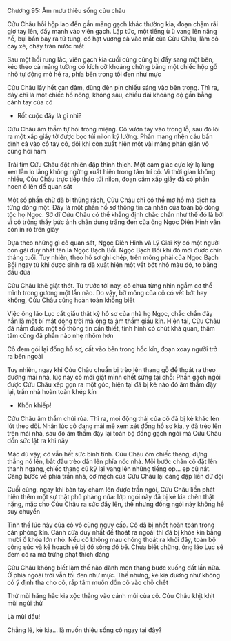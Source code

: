 




Chương 95: Âm mưu thiêu sống cửu châu

Cửu Châu hồi hộp lao đến gần mảng gạch khác thường kia, đoạn chậm rãi giơ tay lên, đẩy mạnh vào viên gạch. Lập tức, một tiếng ù ù vang lên nặng nề, bụi bẩn bay ra tứ tung, có hạt vương cả vào mắt của Cửu Châu, làm cô cay xè, chảy tràn nước mắt

Sau một hồi rung lắc, viên gạch kia cuối cùng cũng bị đẩy sang một bên, kéo theo cả mảng tường có kích cỡ khoảng chừng bằng một chiếc hộp gỗ nhỏ tự động mở hé ra, phía bên trong tối đen như mực

Cửu Châu lấy hết can đảm, dùng đèn pin chiếu sáng vào bên trong. Thì ra, đây chỉ là một chiếc hố nông, không sâu, chiều dài khoảng độ gần bằng cánh tay của cô

- Rốt cuộc đây là gì nhỉ?


Cửu Châu âm thầm tự hỏi trong miệng. Cô vươn tay vào trong lỗ, sau đó lôi ra một xấp giấy tờ được bọc túi nilon kỹ lưỡng. Phần mạng nhện cáu bẩn dính cả vào cổ tay cô, đôi khi còn xuất hiện một vài mảng phân gián vô cùng hôi hám

Trái tim Cửu Châu đột nhiên đập thình thịch. Một cảm giác cực kỳ lạ lùng xen lẫn lo lắng không ngừng xuất hiện trong tâm trí cô. Vì thời gian không nhiều, Cửu Châu trực tiếp tháo túi nilon, đoạn cầm xấp giấy đã có phần hoen ố lên để quan sát

Một số phần chữ đã bị thủng rách, Cửu Châu chỉ có thể mơ hồ mà dịch ra từng dòng một. Đây là một phần hồ sơ thông tin cá nhân của toàn bộ dòng tộc họ Ngọc. Sở dĩ Cửu Châu có thể khẳng định chắc chắn như thế đó là bởi vì cô trông thấy bức ảnh chân dung trắng đen của ông Ngọc Diên Hinh vẫn còn in rõ trên giấy

Dựa theo những gì cô quan sát, Ngọc Diên Hinh và Lý Giai Kỳ có một người con gái duy nhất tên là Ngọc Bạch Bối. Ngọc Bạch Bối khi đó mới được chín tháng tuổi. Tuy nhiên, theo hồ sơ ghi chép, trên mông phải của Ngọc Bạch Bối ngay từ khi được sinh ra đã xuất hiện một vết bớt nhỏ màu đỏ, to bằng đầu đũa

Cửu Châu khẽ giật thót. Từ trước tới nay, cô chưa từng nhìn ngắm cơ thể mình trong gương một lần nào. Do vậy, bờ mông của cô có vết bớt hay không, Cửu Châu cũng hoàn toàn không biết

Việc ông lão Lục cất giấu thật kỹ hồ sơ của nhà họ Ngọc, chắc chắn đây hẳn là một bí mật động trời mà ông ta âm thầm giấu kín. Hiện tại, Cửu Châu đã nắm được một số thông tin cần thiết, tình hình có chút khả quan, thâm tâm cũng đã phần nào nhẹ nhõm hơn

Cô đem gói lại đống hồ sơ, cất vào bên trong hốc kín, đoạn xoay người trở ra bên ngoài


Tuy nhiên, ngay khi Cửu Châu chuẩn bị trèo lên thang gỗ để thoát ra theo đường mái nhà, lúc này cô mới giật mình chết sững tại chỗ: Phần gạch ngói được Cửu Châu xếp gọn ra một góc, hiện tại đã bị kẻ nào đó âm thầm đậy lại, trần nhà hoàn toàn khép kín

- Khốn khiếp!

Cửu Châu âm thầm chửi rủa. Thì ra, mọi động thái của cô đã bị kẻ khác lén lút theo dõi. Nhân lúc cô đang mải mê xem xét đống hồ sơ kia, y đã trèo lên trên mái nhà, sau đó âm thầm đậy lại toàn bộ đống gạch ngói mà Cửu Châu dồn sức lật ra khi nãy

Mặc dù vậy, cô vẫn hết sức bình tĩnh. Cửu Châu ôm chiếc thang, dựng thẳng nó lên, bắt đầu trèo dần lên phía nóc nhà. Mỗi bước chân cô đặt lên thanh ngang, chiếc thang cũ kỹ lại vang lên những tiếng ọp... ẹp cũ nát. Càng bước về phía trần nhà, cơ mạch của Cửu Châu lại càng đập liền dữ dội

Cuối cùng, ngay khi bàn tay chạm lên được trần ngói, Cửu Châu liền phát hiện thêm một sự thật phũ phàng nữa: lớp ngói này đã bị kẻ kia chèn thật nặng, mặc cho Cửu Châu ra sức đẩy lên, thế nhưng đống ngói này không hề suy chuyển

Tình thế lúc này của cô vô cùng nguy cấp. Cô đã bị nhốt hoàn toàn trong căn phòng kín. Cánh cửa duy nhất để thoát ra ngoài thì đã bị khóa kín bằng mười ổ khóa lớn nhỏ. Nếu cô không mau chóng thoát ra khỏi đây, toàn bộ công sức và kế hoạch sẽ bị đổ sông đổ bể. Chưa biết chừng, ông lão Lục sẽ đem cô ra mà trừng phạt thích đáng

Cửu Châu không biết làm thế nào đành men thang bước xuống đất lần nữa. Ở phía ngoài trời vẫn tối đen như mực. Thế nhưng, kẻ kia dường như không có ý định tha cho cô, rắp tâm muốn dồn cô vào chỗ chết

Thứ mùi hăng hắc kia xộc thẳng vào cánh mũi của cô. Cửu Châu khịt khịt mũi ngửi thử

Là mùi dầu!

Chẳng lẽ, kẻ kia... là muốn thiêu sống cô ngay tại đây?




